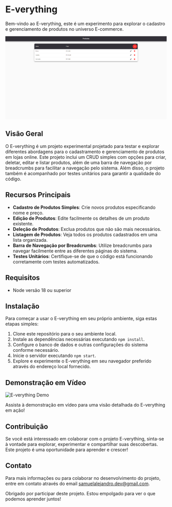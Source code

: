 # E-verything

Bem-vindo ao E-verything, este é um experimento para explorar o cadastro e gerenciamento de produtos no universo E-commerce.

![E-verything Cover](src/assets/cover.png)

## Visão Geral

O E-verything é um projeto experimental projetado para testar e explorar diferentes abordagens para o cadastramento e gerenciamento de produtos em lojas online. Este projeto inclui um CRUD simples com opções para criar, deletar, editar e listar produtos, além de uma barra de navegação por breadcrumbs para facilitar a navegação pelo sistema. Além disso, o projeto também é acompanhado por testes unitários para garantir a qualidade do código.

## Recursos Principais

- **Cadastro de Produtos Simples**: Crie novos produtos especificando nome e preço.
- **Edição de Produtos**: Edite facilmente os detalhes de um produto existente.
- **Deleção de Produtos**: Exclua produtos que não são mais necessários.
- **Listagem de Produtos**: Veja todos os produtos cadastrados em uma lista organizada.
- **Barra de Navegação por Breadcrumbs**: Utilize breadcrumbs para navegar facilmente entre as diferentes páginas do sistema.
- **Testes Unitários**: Certifique-se de que o código está funcionando corretamente com testes automatizados.

## Requisitos

- Node versão 18 ou superior

## Instalação

Para começar a usar o E-verything em seu próprio ambiente, siga estas etapas simples:

1. Clone este repositório para o seu ambiente local.
2. Instale as dependências necessárias executando `npm install`.
3. Configure o banco de dados e outras configurações do sistema conforme necessário.
4. Inicie o servidor executando `npm start`.
5. Explore e experimente o E-verything em seu navegador preferido através do endereço local fornecido.

## Demonstração em Vídeo

![E-verything Demo](src/assets/demo-video.gif)

Assista à demonstração em vídeo para uma visão detalhada do E-verything em ação!

## Contribuição

Se você está interessado em colaborar com o projeto E-verything, sinta-se à vontade para explorar, experimentar e compartilhar suas descobertas. Este projeto é uma oportunidade para aprender e crescer!

## Contato

Para mais informações ou para colaborar no desenvolvimento do projeto, entre em contato através do email samuelalejandro.dev@gmail.com.

Obrigado por participar deste projeto. Estou empolgado para ver o que podemos aprender juntos!
